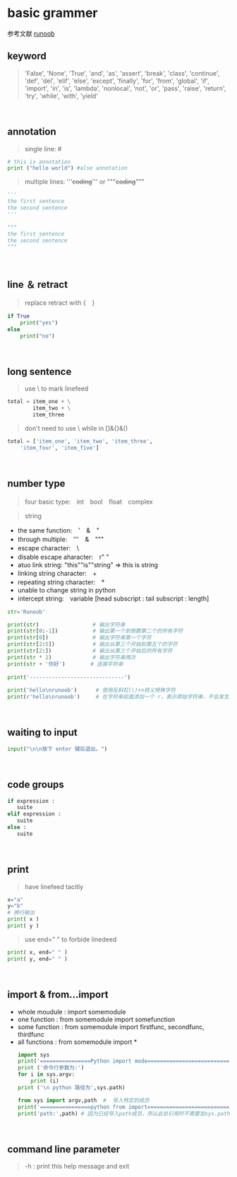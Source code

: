 # **basic grammer**
参考文献 [runoob](https://www.runoob.com/python3/python3-basic-syntax.html)

## **keyword**
> 'False', 'None', 'True', 'and', 'as', 'assert', 'break', 'class', 'continue', 'def', 'del', 'elif', 'else', 'except', 'finally', 'for', 'from', 'global', 'if', 'import', 'in', 'is', 'lambda', 'nonlocal', 'not', 'or', 'pass', 'raise', 'return', 'try', 'while', 'with', 'yield'

<br>

## **annotation**
> single line: #  
  ```python
  # this is annotation
  print ("hello world") #alse annotation
  ```
> multiple lines: '''~~coding~~''' or """~~coding~~"""
```python
'''
the first sentence
the second sentence
'''
```
```python
"""
the first sentence
the second sentence
"""
```
<br>

## **line ＆ retract**
> replace retract with {　}
``` python
if True
    print("yes")
else
    print("no")
```
<br>

## **long sentence**
> use \ to mark linefeed
``` python 
total = item_one + \
        item_two + \
        item_three
```
> don't need to use \ while in []&{}&()
``` python
total = ['item_one', 'item_two', 'item_three',
    'item_four', 'item_five']
```
<br>

## **number type**
> four basic type:　int　bool　float　complex  

> string
* the same function:　'　&　"
* through multiple:　'''　&　"""
* escape character:　\
* disable escape aharacter:　r" "
* atuo link string: "this""is""string" &rArr; this is string
* linking string character:　+
* repeating string character:　*
* unable to change string in python
* intercept string:　variable [head subscript : tail subscript : length]
```python
str='Runoob'

print(str)                 # 输出字符串
print(str[0:-1])           # 输出第一个到倒数第二个的所有字符
print(str[0])              # 输出字符串第一个字符
print(str[2:5])            # 输出从第三个开始到第五个的字符
print(str[2:])             # 输出从第三个开始后的所有字符
print(str * 2)             # 输出字符串两次
print(str + '你好')        # 连接字符串
 
print('------------------------------')
 
print('hello\nrunoob')      # 使用反斜杠(\)+n转义特殊字符
print(r'hello\nrunoob')     # 在字符串前面添加一个 r，表示原始字符串，不会发生转义
```
<br>

## **waiting to input**
```python
input("\n\n按下 enter 键后退出。")
```
<br>

## **code groups**
```python
if expression : 
   suite
elif expression : 
   suite 
else : 
   suite
```
<br>

## **print**
> have linefeed tacitly
``` python
x="a"
y="b"
# 换行输出
print( x )
print( y )
```
> use end=" " to forbide linedeed
```python
print( x, end=" " )
print( y, end=" " )
```
<br>

## **import & from...import**
* whole moudule : import somemodule
* one function : from somemodule import somefunction
* some function : from somemodule import firstfunc, secondfunc, thirdfunc
* all functions : from somemodule import *
    ```python
    import sys
    print('================Python import mode==========================')
    print ('命令行参数为:')
    for i in sys.argv:
        print (i)
    print ('\n python 路径为',sys.path)
    ```
    ```python
    from sys import argv,path  #  导入特定的成员
    print('================python from import===================================')
    print('path:',path) # 因为已经导入path成员，所以此处引用时不需要加sys.path
    ```
<br>

## **command line parameter**
> -h     : print this help message and exit